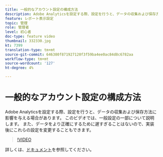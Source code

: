 ```yaml
---
title: 一般的なアカウント設定の構成方法
description: Adobe Analyticsを設定する際、設定を行うと、データの収集および保存方法に影響を与える場合があります。 このビデオでは、一般設定の一部について説明します。 また、データをより正確にするために遅すぎることはないので、実装後にこれらの設定を変更することもできます。
feature: レポート表示設定
topic: 管理
role: 管理者
level: 初心者
doc-type: feature video
thumbnail: 332330.jpg
kt: 7399
translation-type: tm+mt
source-git-commit: 646380f871927120f3f59ba4ee0ac84d8c6782aa
workflow-type: tm+mt
source-wordcount: '127'
ht-degree: 4%

---
```



# 一般的なアカウント設定の構成方法

Adobe Analyticsを設定する際、設定を行うと、データの収集および保存方法に影響を与える場合があります。 このビデオでは、一般設定の一部について説明します。 また、データをより正確にするために遅すぎることはないので、実装後にこれらの設定を変更することもできます。

>[!VIDEO](https://video.tv.adobe.com/v/332330/?quality=12&learn=on)

詳しくは、[ドキュメント](https://experienceleague.adobe.com/docs/analytics/admin/admin-tools/general-acct-settings-admin.html?lang=en#admin-tools)を参照してください。
